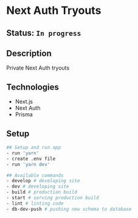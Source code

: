 # Next Auth Tryouts

## Status: ````In progress````

## Description
Private Next Auth tryouts

## Technologies
- Next.js
- Next Auth
- Prisma

## Setup 
```bash
## Setup and run app
- run 'yarn'
- create .env file
- run 'yarn dev'

## Available commands
- develop # developing site
- dev # developing site
- build # production build
- start # serving production build
- lint # linting code
- db-dev-push # pushing new schema to database
```



